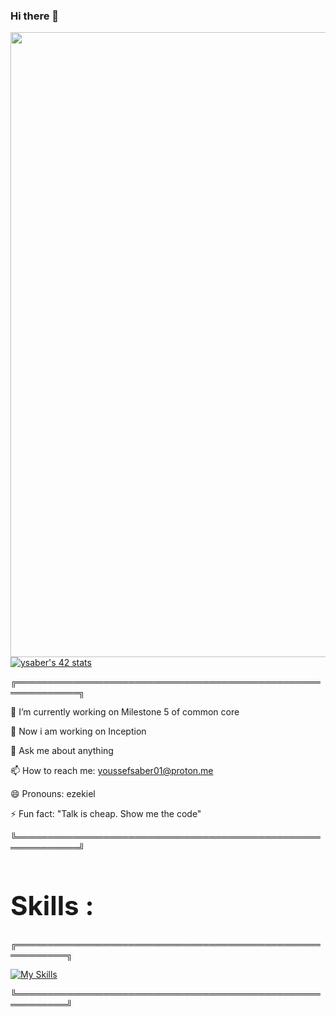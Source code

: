 ### Hi there 👋

<!--
**YouS64/YouS64** is a ✨ _special_ ✨ repository because its `README.md` (this file) appears on your GitHub profile.

Here are some ideas to get you started:

- 🔭 I’m currently working on minishell
- 🌱 I’m currently learning C
- 👯 I’m looking to collaborate on ...
- 🤔 I’m looking for help with ...
- 💬 Ask me about anything
- 📫 How to reach me: youss42@proton.me
- 😄 Pronouns: ezekiel
- ⚡ Fun fact: "Talk is cheap. Show me the code"
-->


<img src="https://user-images.githubusercontent.com/74038190/225813708-98b745f2-7d22-48cf-9150-083f1b00d6c9.gif" width="1000"/>
<a href="https://github.com/oakoudad/badge42"><img src="https://badge.mediaplus.ma/Black/ysaber" alt="ysaber's 42 stats" /></a>


╔════════════════════════════════════════════════════════════╗


🔭 I’m currently working on Milestone 5 of common core

🌱 Now i am working on Inception

💬 Ask me about anything

📫 How to reach me: youssefsaber01@proton.me

😄 Pronouns: ezekiel

⚡ Fun fact: "Talk is cheap. Show me the code"


╚════════════════════════════════════════════════════════════╝



  <h1 style="font-size: 3em;">Skills :</h1>



╔══════════════════════════════════════════════════════════╗

[![My Skills](https://skillicons.dev/icons?i=cpp,cmake,git,go,bash,py,vim,vscode,aiscript,c,django,docker&theme=light)](https://skillicons.dev)


╚══════════════════════════════════════════════════════════╝
